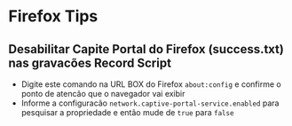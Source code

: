 # Firefox Tips

## Desabilitar Capite Portal do Firefox (success.txt) nas gravacões Record Script

- Digite este comando na URL BOX do Firefox `about:config` e confirme o ponto de atencão que o navegador vai exibir
- Informe a configuracão `network.captive-portal-service.enabled` para pesquisar a propriedade e então mude de `true` para `false`

